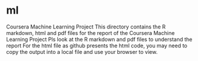 # ml
Coursera Machine Learning Project
This directory contains the R markdown, html and pdf files for the report of the Coursera Machine Learning Project
Pls look at the R markdown and pdf files to understand the report
For the html file as github presents the html code, you may need to copy the output into a local file and use your browser to view.
